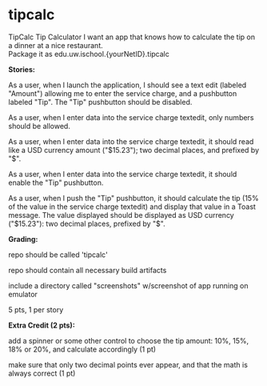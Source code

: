 # tipcalc
TipCalc Tip Calculator I want an app that knows how to calculate the tip on a dinner at a nice restaurant.  
Package it as edu.uw.ischool.{yourNetID}.tipcalc

**Stories:**

As a user, when I launch the application, I should see a text edit (labeled "Amount") allowing me to enter the service charge, and a pushbutton labeled "Tip". The "Tip" pushbutton should be disabled.

As a user, when I enter data into the service charge textedit, only numbers should be allowed.

As a user, when I enter data into the service charge textedit, it should read like a USD currency amount ("$15.23"); two decimal places, and prefixed by "$".

As a user, when I enter data into the service charge textedit, it should enable the "Tip" pushbutton.

As a user, when I push the "Tip" pushbutton, it should calculate the tip (15% of the value in the service charge textedit) and display that value in a Toast message. The value displayed should be displayed as USD currency ("$15.23"): two decimal places, prefixed by "$".

**Grading:**

repo should be called 'tipcalc'

repo should contain all necessary build artifacts

include a directory called "screenshots" w/screenshot of app running on emulator

5 pts, 1 per story

**Extra Credit (2 pts):**

add a spinner or some other control to choose the tip amount: 10%, 15%, 18% or 20%, and calculate accordingly (1 pt)

make sure that only two decimal points ever appear, and that the math is always correct (1 pt)


